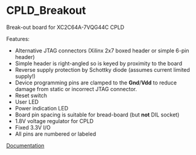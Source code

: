 # CPLD_Breakout
Break-out board for XC2C64A-7VQG44C CPLD

Features:  
* Alternative JTAG connectors (Xilinx 2x7 boxed header or simple 6-pin header)
* Simple header is right-angled so is keyed by proximity to the board 
* Reverse supply protection by Schottky diode (assumes current limited supply!)
* Device programming pins are clamped to the __Gnd__/__Vdd__ to reduce damage from static or incorrect JTAG connector.
* Reset switch
* User LED
* Power indication LED
* Board pin spacing is suitable for bread-board (but __not__ DIL socket)
* 1.8V voltage regulator for CPLD
* Fixed 3.3V I/O
* All pins are numbered or labeled

[Documentation](CPLD_Breakout.pdf)
